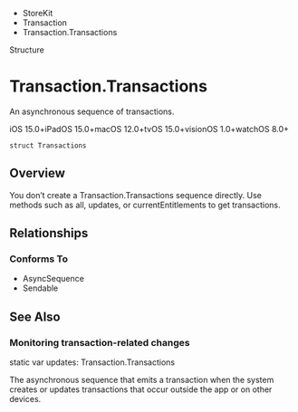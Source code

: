 

- StoreKit
- Transaction
-  Transaction.Transactions 

Structure

# Transaction.Transactions

An asynchronous sequence of transactions.

iOS 15.0+iPadOS 15.0+macOS 12.0+tvOS 15.0+visionOS 1.0+watchOS 8.0+

``` source
struct Transactions
```

## Overview

You don’t create a Transaction.Transactions sequence directly. Use methods such as all, updates, or currentEntitlements to get transactions.

## Relationships

### Conforms To

- AsyncSequence
- Sendable

## See Also

### Monitoring transaction-related changes

static var updates: Transaction.Transactions

The asynchronous sequence that emits a transaction when the system creates or updates transactions that occur outside the app or on other devices.

